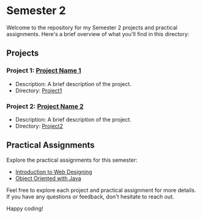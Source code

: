 # Semester 2

Welcome to the repository for my Semester 2 projects and practical assignments. Here's a brief overview of what you'll find in this directory:

## Projects

### Project 1: [Project Name 1](./Project1/README.md)
- Description: A brief description of the project.
- Directory: [Project1](./Project1)

### Project 2: [Project Name 2](./Project2/README.md)
- Description: A brief description of the project.
- Directory: [Project2](./Project2)

## Practical Assignments

Explore the practical assignments for this semester:

- [Introduction to Web Designing](./PracticalAssignments/Intro_to_Web_Designing/README.md)
- [Object Oriented with Java](./PracticalAssignments/OOP_with_Java/README.md)

Feel free to explore each project and practical assignment for more details. If you have any questions or feedback, don't hesitate to reach out.

Happy coding!